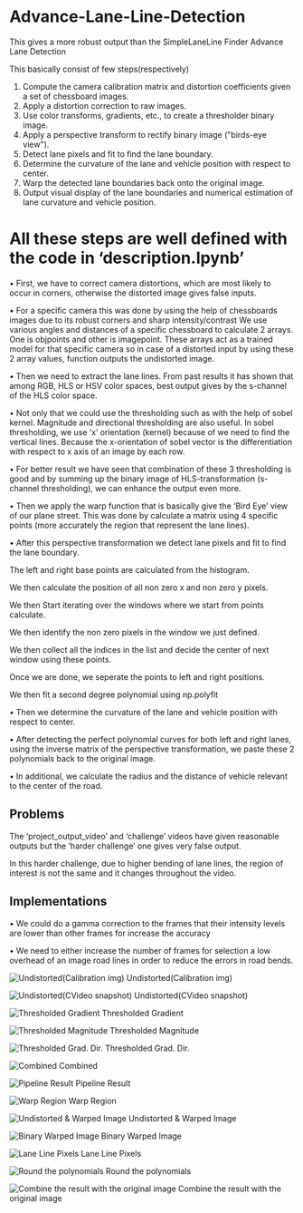 # Advance-Lane-Line-Detection
This gives a more robust output than the SimpleLaneLine Finder
Advance Lane Detection

This basically consist of few steps(respectively)

1.	Compute the camera calibration matrix and distortion coefficients given a set of chessboard images.
2.	Apply a distortion correction to raw images.
3.	Use color transforms, gradients, etc., to create a thresholder binary image.
4.	Apply a perspective transform to rectify binary image ("birds-eye view").
5.	Detect lane pixels and fit to find the lane boundary.
6.	Determine the curvature of the lane and vehicle position with respect to center.
7.	Warp the detected lane boundaries back onto the original image.
8.	Output visual display of the lane boundaries and numerical estimation of lane curvature and vehicle position.

# All these steps are well defined with the code in ‘description.Ipynb’

•	First, we have to correct camera distortions, which are most likely to occur in corners, otherwise the distorted image gives false inputs.

•	For a specific camera this was done by using the help of chessboards images due to its robust corners and sharp intensity/contrast We use various angles and distances of a specific chessboard to calculate 2 arrays. One is objpoints and other is imagepoint. These arrays act as a trained model for that specific camera so in case of a distorted input by using these 2 array values, function outputs the undistorted image.

•	Then we need to extract the lane lines. From past results it has shown that among RGB, HLS or HSV color spaces, best output gives by the s-channel of the HLS color space.

•	Not only that we could use the thresholding such as with the help of sobel kernel. Magnitude and directional thresholding are also useful. In sobel thresholding, we use ‘x’ orientation (kernel) because of we need to find the vertical lines. Because the x-orientation of sobel vector is  the differentiation with respect to x axis of an image by each row.

•	For better result we have seen that combination of these 3 thresholding is good and by summing up the binary image of HLS-transformation (s-channel thresholding), we can enhance the output even more.

•	Then we apply the warp function that is basically give the ‘Bird Eye’ view of our plane street. This was done by calculate a matrix using 4 specific points (more accurately the region that represent the lane lines).

•	After this perspective transformation we detect lane pixels and fit to find the lane boundary.

  The left and right base points are calculated from the histogram.
  
  We then calculate the position of all non zero x and non zero y pixels.
  
  We then Start iterating over the windows where we start from points calculate.
  
  We then identify the non zero pixels in the window we just defined.
  
  We then collect all the indices in the list and decide the center of next window using these points.
  
  Once we are done, we seperate the points to left and right positions.
  
  We then fit a second degree polynomial using np.polyfit

•	Then we determine the curvature of the lane and vehicle position with respect to center.

•	After detecting the perfect polynomial curves for both left and right lanes, using the inverse matrix of the perspective transformation, we paste these 2 polynomials back to the original image.

•	In additional, we calculate the radius and the distance of vehicle relevant to the center of the road.


## Problems

The ‘project_output_video’ and ‘challenge’ videos have given reasonable outputs but the ‘harder challenge’ one gives very false output.

In this harder challenge, due to higher bending of lane lines, the region of interest is not the same and it changes throughout the video.


## Implementations

•	We could do a gamma correction to the frames that their intensity levels are lower than other frames for increase the accuracy

•	We need to either increase the number of frames for selection a low overhead of an image road lines in order to reduce the errors in road bends.


![Undistorted(Calibration img)](/READ_ME/snap2.png)       Undistorted(Calibration img)

![Undistorted(CVideo snapshot)](/READ_ME/snap3.png)       Undistorted(CVideo snapshot)

![Thresholded Gradient](/READ_ME/snap4.png)               Thresholded Gradient

![Thresholded Magnitude](/READ_ME/snap5.png)               Thresholded Magnitude

![Thresholded Grad. Dir.](/READ_ME/snap6.png)              Thresholded Grad. Dir.

![Combined](/READ_ME/snap7.png)                            Combined

![Pipeline Result](/READ_ME/snap8.png)                     Pipeline Result

![Warp Region](/READ_ME/snap9.png)                         Warp Region

![Undistorted & Warped Image](/READ_ME/snap10.png)          Undistorted & Warped Image

![Binary Warped Image](/READ_ME/snap11.png)                 Binary Warped Image

![Lane Line Pixels](/READ_ME/snap12.png)                    Lane Line Pixels

![Round the polynomials](/READ_ME/snap1.png)               Round the polynomials

![Combine the result with the original image](/READ_ME/snap13.png)  Combine the result with the original image








